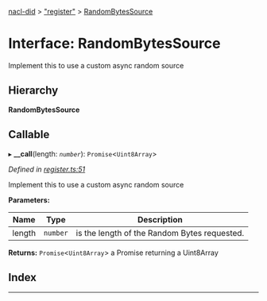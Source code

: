 [nacl-did](../README.md) > ["register"](../modules/_register_.md) > [RandomBytesSource](../interfaces/_register_.randombytessource.md)

# Interface: RandomBytesSource

Implement this to use a custom async random source

## Hierarchy

**RandomBytesSource**

## Callable
▸ **__call**(length: *`number`*): `Promise`<`Uint8Array`>

*Defined in [register.ts:51](https://github.com/uport-project/nacl-did/blob/83e7acd/src/register.ts#L51)*

Implement this to use a custom async random source

**Parameters:**

| Name | Type | Description |
| ------ | ------ | ------ |
| length | `number` |  is the length of the Random Bytes requested. |

**Returns:** `Promise`<`Uint8Array`>
a Promise returning a Uint8Array

## Index

---

